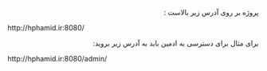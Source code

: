 <p dir="rtl">
پروژه بر روی آدرس زیر بالاست :
</p>
http://hphamid.ir:8080/
<p dir="rtl">
برای مثال برای دسترسی به ادمین باید به آدرس زیر بروید:
</p>
http://hphamid.ir:8080/admin/
